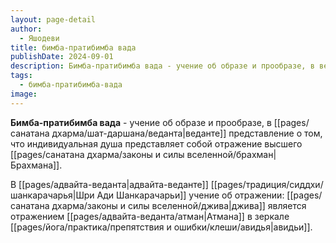 ```yaml
---
layout: page-detail
author:
  - Яшодеви
title: бимба-пратибимба вада
publishDate: 2024-09-01
description: Бимба-пратибимба вада - учение об образе и прообразе, в веданте представление о том, что индивидуальная душа представляет собой отражение высшего Брахмана.
tags:
  - бимба-пратибимба-вада
image:
---
```

**Бимба-пратибимба вада** - учение об образе и прообразе, в [[pages/санатана дхарма/шат-даршана/веданта|веданте]] представление о том, что индивидуальная душа представляет собой отражение высшего [[pages/санатана дхарма/законы и силы вселенной/брахман|Брахмана]].

В  [[pages/адвайта-веданта|адвайта-веданте]] [[pages/традиция/сиддхи/шанкарачарья|Шри Ади Шанкарачарьи]] учение об отражении: [[pages/санатана дхарма/законы и силы вселенной/джива|джива]] является отражением [[pages/адвайта-веданта/атман|Атмана]] в зеркале [[pages/йога/практика/препятствия и ошибки/клеши/авидья|авидьи]].

